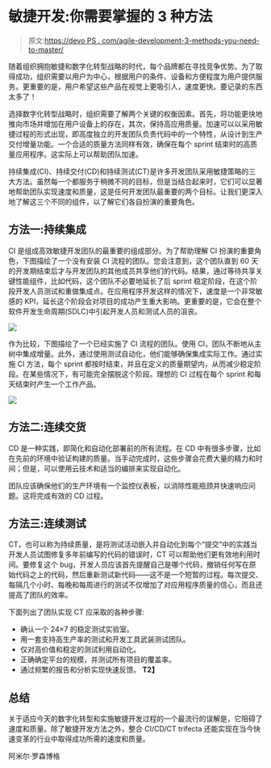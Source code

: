 # 敏捷开发:你需要掌握的 3 种方法

> 原文:[https://devo PS . com/agile-development-3-methods-you-need-to-master/](https://devops.com/agile-development-3-methods-you-need-to-master/)

随着组织拥抱敏捷和数字化转型战略的时代，每个品牌都在寻找竞争优势。为了取得成功，组织需要以用户为中心，根据用户的条件、设备和方便程度为用户提供服务。更重要的是，用户希望这些产品在视觉上更吸引人，速度更快。要记录的东西太多了！

选择数字化转型战略时，组织需要了解两个关键的权衡因素。首先，将功能更快地推向市场并增加在用户设备上的存在，其次，保持高应用质量。加速可以以采用敏捷过程的形式出现，即高度独立的开发团队负责代码中的一个特性，从设计到生产交付增量功能。一个合适的质量方法同样有效，确保在每个 sprint 结束时的高质量应用程序。这实际上可以帮助团队加速。

持续集成(CI)、持续交付(CD)和持续测试(CT)是许多开发团队采用敏捷策略的三大方法。虽然每一个都服务于稍微不同的目标，但是当结合起来时，它们可以显著地帮助团队实现速度和质量，这是任何开发团队最重要的两个目标。让我们更深入地了解这三个不同的组件，以了解它们各自扮演的重要角色。

## **方法一:持续集成**

CI 是组成高效敏捷开发团队的最重要的组成部分。为了帮助理解 CI 扮演的重要角色，下图描绘了一个没有安装 CI 流程的团队。您会注意到，这个团队直到 60 天的开发期结束后才与开发团队的其他成员共享他们的代码。结果，通过等待共享关键性能组件，比如代码，这个团队不必要地延长了后 sprint 稳定阶段，在这个阶段开发人员测试和重做集成点。在应用程序开发这样的情况下，速度是一个非常敏感的 KPI，延长这个阶段会对项目的成功产生重大影响。更重要的是，它会在整个软件开发生命周期(SDLC)中引起开发人员和测试人员的沮丧。

![](../Images/df087d6358ae0a236f0c1aeec462c25a.png)

作为比较，下图描绘了一个已经实施了 CI 流程的团队。使用 CI，团队不断地从主树中集成增量。此外，通过使用测试自动化，他们能够确保集成实际工作。通过实施 CI 方法，每个 sprint 都按时结束，并且在定义的质量期望内，从而减少稳定阶段。在某些情况下，有可能完全摆脱这个阶段。理想的 CI 过程在每个 sprint 和每天结束时产生一个工作产品。

![](../Images/c3973908e90e3632b90966cd6355f85e.png)

## **方法二:连续交货**

CD 是一种实践，即简化和自动化部署前的所有流程。在 CD 中有很多步骤，比如在先前的环境中验证构建的质量。当手动完成时，这些步骤会花费大量的精力和时间；但是，可以使用云技术和适当的编排来实现自动化。

团队应该确保他们的生产环境有一个监控仪表板，以消除性能瓶颈并快速响应问题。这将完成有效的 CD 过程。

## **方法三:连续测试**

CT，也可以称为持续质量，是将测试活动嵌入并自动化到每个“提交”中的实践当开发人员试图修复多年前编写的代码的错误时，CT 可以帮助他们更有效地利用时间。要修复这个 bug，开发人员应该首先提醒自己是哪个代码，撤销任何写在原始代码之上的代码，然后重新测试新代码——这不是一个短暂的过程。每次提交、每隔几个小时、每晚和每周进行的测试不仅增加了对应用程序质量的信心，而且还提高了团队的效率。

下面列出了团队实现 CT 应采取的各种步骤:

*   确认一个 24×7 的稳定测试实验室。
*   用一套支持高生产率的测试和开发工具武装测试团队。
*   仅对高价值和稳定的测试利用自动化。
*   正确确定平台的规模，并测试所有项目的覆盖率。
*   通过频繁的报告和分析实现快速反馈。 **T2】**

## **总结**

关于适应今天的数字化转型和实施敏捷开发过程的一个最流行的误解是，它阻碍了速度和质量。除了敏捷开发方法之外，整合 CI/CD/CT trifecta 还能实现在当今快速变革的行业中取得成功所需的速度和质量。

阿米尔·罗森博格